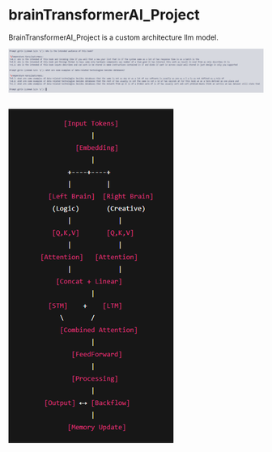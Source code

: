 # brainTransformerAI_Project
BrainTransformerAI_Project is a custom architecture llm model.

![Görsel Açıklaması 1](1.png)
##
![Görsel Açıklaması 2](2.png)
